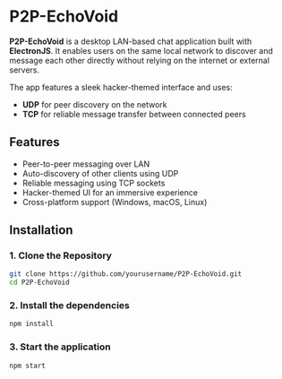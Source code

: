 # P2P-EchoVoid

**P2P-EchoVoid** is a desktop LAN-based chat application built with **ElectronJS**. It enables users on the same local network to discover and message each other directly without relying on the internet or external servers.

The app features a sleek hacker-themed interface and uses:
- **UDP** for peer discovery on the network
- **TCP** for reliable message transfer between connected peers

## Features

- Peer-to-peer messaging over LAN
- Auto-discovery of other clients using UDP
- Reliable messaging using TCP sockets
- Hacker-themed UI for an immersive experience
- Cross-platform support (Windows, macOS, Linux)

## Installation

### 1. Clone the Repository

```bash
git clone https://github.com/yourusername/P2P-EchoVoid.git
cd P2P-EchoVoid
```

### 2. Install the dependencies

```bash
npm install
```

### 3. Start the application

```bash
npm start
```

